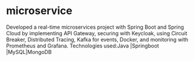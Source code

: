 # microservice
 
Developed a real-time microservices project with Spring Boot and Spring Cloud by implementing API Gateway, securing with Keycloak, using Circuit Breaker, Distributed Tracing, Kafka for events, Docker, and monitoring with Prometheus and Grafana.
Technologies used:Java |Springboot |MySQL|MongoDB
